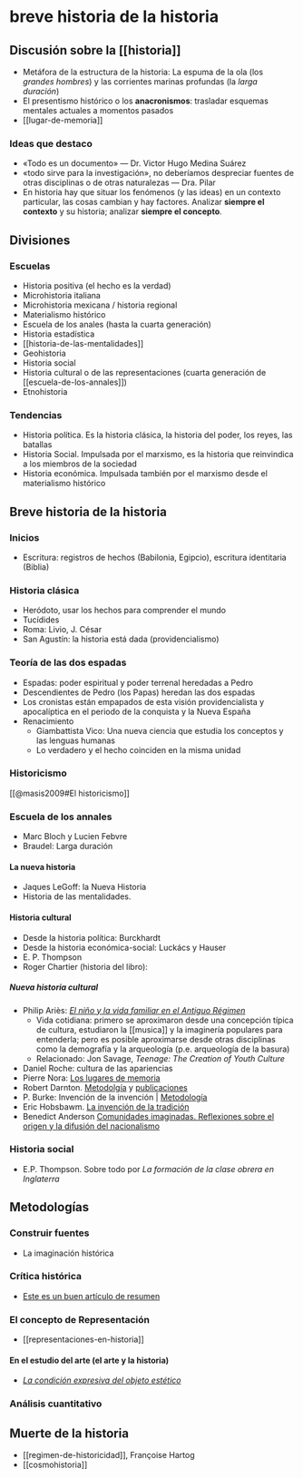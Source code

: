 # breve historia de la historia
## Discusión sobre la [[historia]]
- Metáfora de la estructura de la historia: La espuma de la ola (los *grandes hombres*) y las corrientes marinas profundas (la *larga duración*)
- El presentismo histórico o los **anacronismos**: trasladar esquemas mentales actuales a momentos pasados
- [[lugar-de-memoria]]

### Ideas que destaco

- «Todo es un documento» — Dr. Victor Hugo Medina Suárez
- «todo sirve para la investigación», no deberíamos despreciar fuentes de otras disciplinas o de otras naturalezas — Dra. Pilar 
- En historia hay que situar los fenómenos (y las ideas) en un contexto particular, las cosas cambian y hay factores. Analizar **siempre el contexto** y su historia; analizar **siempre el concepto**.

## Divisiones
### Escuelas
- Historia positiva (el hecho es la verdad)
- Microhistoria italiana
- Microhistoria mexicana / historia regional
- Materialismo histórico
- Escuela de los anales (hasta la cuarta generación)
- Historia estadística
- [[historia-de-las-mentalidades]] 
- Geohistoria
- Historia social
- Historia cultural o de las representaciones (cuarta generación de [[escuela-de-los-annales]])
- Etnohistoria

### Tendencias
- Historia política. Es la historia clásica, la historia del poder, los reyes, las batallas
- Historia Social. Impulsada por el marxismo, es la historia que reinvindica a los miembros de la sociedad
- Historia económica. Impulsada también por el marxismo desde el materialismo histórico

## Breve historia de la historia
### Inicios
- Escritura: registros de hechos (Babilonia, Egipcio), escritura identitaria (Biblia)

### Historia clásica
- Heródoto, usar los hechos para comprender el mundo
- Tucídides
- Roma: Livio, J. César
- San Agustín: la historia está dada (providencialismo)

### Teoría de las dos espadas
- Espadas: poder espiritual y poder terrenal heredadas a Pedro
- Descendientes de Pedro (los Papas) heredan las dos espadas
- Los cronistas están empapados de esta visión providencialista y apocalíptica en el periodo de la conquista y la Nueva España
- Renacimiento
    - Giambattista Vico: Una nueva ciencia que estudia los conceptos y las lenguas humanas
    - Lo verdadero y el hecho coinciden en la misma unidad

### Historicismo

[[@masis2009#El historicismo]]

### Escuela de los annales
- Marc Bloch y Lucien Febvre
- Braudel: Larga duración

#### La nueva historia
- Jaques LeGoff: la Nueva Historia
- Historia de las mentalidades. 

#### Historia cultural
- Desde la historia política: Burckhardt
- Desde la historia económica-social: Luckács y Hauser
- E. P. Thompson
- Roger Chartier (historia del libro):

##### Nueva historia cultural

- Philip Ariès: [*El niño y la vida familiar en el Antiguo Régimen*](http://iin.oea.org/cursos_a_distancia/el_nino_y_la_vida_familiar.pdf)
    - Vida cotidiana: primero se aproximaron desde una concepción típica de cultura, estudiaron la [[musica]] y la imaginería populares para entenderla; pero es posible aproximarse desde otras disciplinas como la demografía y la arqueología (p.e. arqueología de la basura)
    - Relacionado: Jon Savage, *Teenage: The Creation of Youth Culture*
- Daniel Roche: cultura de las apariencias
- Pierre Nora: [Los lugares de memoria](https://www.redalyc.org/pdf/589/58922941007.pdf)
- Robert Darnton. [Metodolgía](https://www.jstor.org/stable/41467373?seq=1) y [publicaciones](https://wayback.archive-it.org/5488/20210325122158/http://www.robertdarnton.org/publications)
- P. Burke: Invención de la invención | [Metodología](http://smjegupr.net/wp-content/uploads/2012/05/Burke-Peter.-Obertura-la-nueva-historia-su-pasado-y-su-futuro-%E2%80%93-Cap%C3%ADtulo-1-de-Formas-de-hacer-historia.pdf)
- Eric Hobsbawm. [La invención de la tradición](https://es.wikipedia.org/wiki/Invenci%C3%B3n_de_la_tradici%C3%B3n)
- Benedict Anderson [Comunidades imaginadas. Reflexiones sobre el origen y la difusión del nacionalismo](https://www.felsemiotica.com/descargas/Anderson-Benedict-Comunidades-imaginadas.-Reflexiones-sobre-el-origen-y-la-difusi%C3%B3n-del-nacionalismo.pdf) 

### Historia social
- E.P. Thompson. Sobre todo por *La formación de la clase obrera en Inglaterra*

## Metodologías
### Construir fuentes
- La imaginación histórica

### Crítica histórica
- [Este es un buen artículo de resumen](https://ec.aciprensa.com/wiki/Cr%C3%ADtica_hist%C3%B3rica)

### El concepto de Representación
- [[representaciones-en-historia]]

#### En el estudio del arte (el arte y la historia)

- [*La condición expresiva del objeto estético*](https://www.researchgate.net/publication/277274242_La_condicion_expresiva_del_objeto_estetico_una_reflexion_en_torno_a_Mikel_Dufrenne)

### Análisis cuantitativo

## Muerte de la historia

- [[regimen-de-historicidad]], Françoise Hartog
- [[cosmohistoria]]
